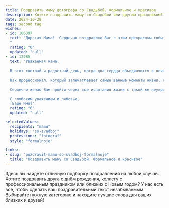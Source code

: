 ```yaml
---
title: Поздравить маму фотографа со Свадьбой. Формальное и красивое
description: Хотите поздравить маму со Свадьбой или другим праздником? Наш ИИ создаст незабываемое поздравление, а вы обязательно выделитесь среди других.  
date: 2024-10-28
tags: second tag
wishes:
- id: 106397
  text: "Дорогая Мама!  Сердечно поздравляю Вас с этим прекрасным событием – Вашей свадьбой! Желаю Вам долгих лет счастливой семейной жизни, наполненной любовью, взаимопониманием и радостью. Пусть Ваш союз будет таким же прекрасным и гармоничным, как лучшие из Ваших свадебных фотографий, которые, несомненно,  станут семейной реликвией.  Будьте счастливы!
  "
  rating: "0"
  updated: "null"
- id: 12985
  text: "Уважаемая мама,
  
  В этот светлый и радостный день, когда два сердца объединяются в вечное священное согласие, я с глубочайшим уважением и искренней радостью поздравляю Вас с днем Свадьбы. Пусть этот день станет началом новой главы в жизни, наполненной любовью, взаимопониманием и счастьем.
  
  Как профессионал, который запечатлевает самые важные моменты жизни, я знаю, насколько значимы и бесценны те мгновения, которые Вы сегодня переживаете. Пусть каждый кадр, запечатлевший этот день, будет напоминанием о неизменной любви и поддержке, которую Вы дарите друг другу.
  
  Сердечно желаю Вам пройти через все испытания жизни с такой же неукротимой энергией и оптимизмом, с каким Вы вступаете в этот брак. Пусть Ваш дом всегда будет наполнен теплом, уютом и радостью.
  
  С глубоким уважением и любовью,
  [Ваше Имя]"
  rating: "0"
  updated: "null"

selectedValues:
  recipients: "mamu"
  holidays: "so-svadboj"
  professions: "fotograf"
  style: "formalnoje"

links:
- slug: "pozdravit-mamu-so-svadboj-formalnoje"
  title: "Поздравить маму со Свадьбой. Формальное и красивое"
---
```


Здесь вы найдете отличную подборку поздравлений на любой случай.
Хотите поздравить друга с днём рождения, коллегу с профессиональным праздником или близких с Новым годом? У нас есть всё, чтобы сделать ваш поздравительный текст незабываемым. Выбирайте нужную категорию и находите лучшие слова для ваших близких и друзей!
